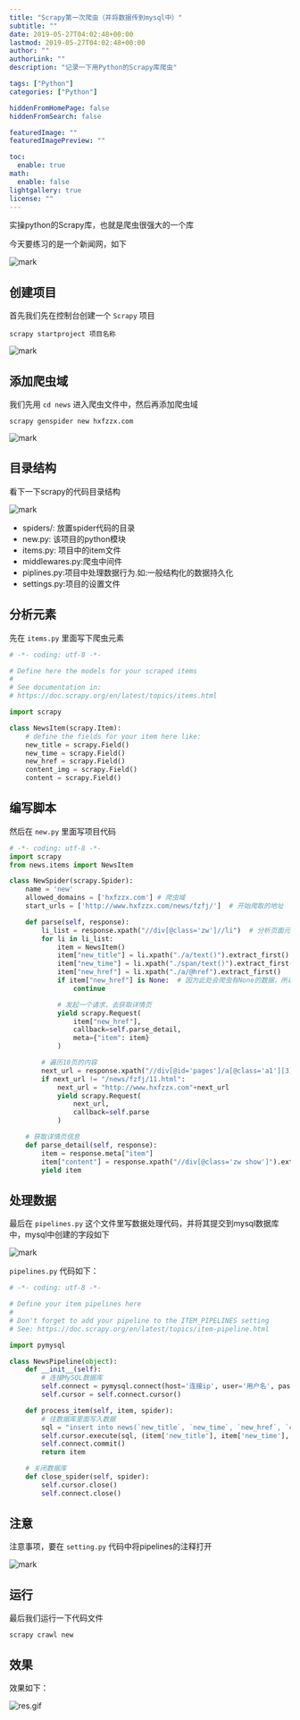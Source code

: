```yaml
---
title: "Scrapy第一次爬虫（并将数据传到mysql中）"
subtitle: ""
date: 2019-05-27T04:02:48+00:00
lastmod: 2019-05-27T04:02:48+00:00
author: ""
authorLink: ""
description: "记录一下用Python的Scrapy库爬虫"

tags: ["Python"]
categories: ["Python"]

hiddenFromHomePage: false
hiddenFromSearch: false

featuredImage: ""
featuredImagePreview: ""

toc:
  enable: true
math:
  enable: false
lightgallery: true
license: ""
---
```

<!--more-->

实操python的Scrapy库，也就是爬虫很强大的一个库

今天要练习的是一个新闻网，如下

![mark](https://pic.yqqy.top/blog/20200111/z3PT5NqUlXla.png?imageMogr2/format/webp/interlace/1 "网站")

## 创建项目

首先我们先在控制台创建一个 `Scrapy` 项目 

`scrapy startproject 项目名称`

![mark](https://pic.yqqy.top/blog/20200111/MO65fedlEQ2U.png?imageMogr2/format/webp/interlace/1 "创建项目")

## 添加爬虫域

我们先用 `cd news` 进入爬虫文件中，然后再添加爬虫域 

`scrapy genspider new hxfzzx.com`

![mark](https://pic.yqqy.top/blog/20200111/g2KOWiSHUKCu.png?imageMogr2/format/webp/interlace/1 "添加爬虫域")

## 目录结构

看下一下scrapy的代码目录结构

![mark](https://pic.yqqy.top/blog/20200111/4IUhxuhN2rsO.png?imageMogr2/format/webp/interlace/1 "目录结构")

- spiders/: 放置spider代码的目录
- new.py: 该项目的python模块
- items.py: 项目中的item文件
- middlewares.py:爬虫中间件
- piplines.py:项目中处理数据行为.如:一般结构化的数据持久化
- settings.py:项目的设置文件

## 分析元素

先在 `items.py` 里面写下爬虫元素

```python
# -*- coding: utf-8 -*-

# Define here the models for your scraped items
#
# See documentation in:
# https://doc.scrapy.org/en/latest/topics/items.html

import scrapy

class NewsItem(scrapy.Item):
    # define the fields for your item here like:
    new_title = scrapy.Field()
    new_time = scrapy.Field()
    new_href = scrapy.Field()
    content_img = scrapy.Field()
    content = scrapy.Field()
```

## 编写脚本

然后在 `new.py` 里面写项目代码

```python
# -*- coding: utf-8 -*-
import scrapy
from news.items import NewsItem

class NewSpider(scrapy.Spider):
    name = 'new'
    allowed_domains = ['hxfzzx.com'] # 爬虫域
    start_urls = ['http://www.hxfzzx.com/news/fzfj/']  # 开始爬取的地址

    def parse(self, response):
        li_list = response.xpath("//div[@class='zw']//li")  # 分析页面元素
        for li in li_list:
            item = NewsItem()
            item["new_title"] = li.xpath("./a/text()").extract_first()  # 分别取出新闻标题，新闻时间，新闻详情页地址
            item["new_time"] = li.xpath("./span/text()").extract_first()
            item["new_href"] = li.xpath("./a/@href").extract_first()
            if item["new_href"] is None:  # 因为此处会爬虫有None的数据，所以过滤一下
                continue

            # 发起一个请求，去获取详情页
            yield scrapy.Request(
                item["new_href"],
                callback=self.parse_detail,
                meta={"item": item}
            )

        # 遍历10页的内容
        next_url = response.xpath("//div[@id='pages']/a[@class='a1'][3]/@href").get()
        if next_url != "/news/fzfj/11.html":
            next_url = "http://www.hxfzzx.com"+next_url
            yield scrapy.Request(
                next_url,
                callback=self.parse
            )

    # 获取详情页信息
    def parse_detail(self, response):
        item = response.meta["item"]
        item["content"] = response.xpath("//div[@class='zw show']").extract()  # 获取详情页的内容，此处将他的div整个都爬了，方便格式
        yield item
```

## 处理数据

最后在 `pipelines.py` 这个文件里写数据处理代码，并将其提交到mysql数据库中，mysql中创建的字段如下

![mark](https://pic.yqqy.top/blog/20200111/ai77k9J0wLxq.png?imageMogr2/format/webp/interlace/1 "处理数据")

`pipelines.py` 代码如下：

```python
# -*- coding: utf-8 -*-

# Define your item pipelines here
#
# Don't forget to add your pipeline to the ITEM_PIPELINES setting
# See: https://doc.scrapy.org/en/latest/topics/item-pipeline.html

import pymysql

class NewsPipeline(object):
    def __init__(self):
        # 连接MySQL数据库
        self.connect = pymysql.connect(host='连接ip', user='用户名', password='密码', db='数据库名', port=3306)
        self.cursor = self.connect.cursor()

    def process_item(self, item, spider):
        # 往数据库里面写入数据
        sql = "insert into news(`new_title`, `new_time`, `new_href`, `content`) values (%s, %s, %s, %s)"
        self.cursor.execute(sql, (item['new_title'], item['new_time'], item['new_href'], item['content']))
        self.connect.commit()
        return item

    # 关闭数据库
    def close_spider(self, spider):
        self.cursor.close()
        self.connect.close()
```

## 注意

注意事项，要在 `setting.py` 代码中将pipelines的注释打开

![mark](https://pic.yqqy.top/blog/20200111/R3SBimNNsB0n.png?imageMogr2/format/webp/interlace/1 "注意事项")

## 运行

最后我们运行一下代码文件

`scrapy crawl new`

## 效果

效果如下：

![res.gif](https://pic.yqqy.top/blog/20171011444.gif?imageMogr2/format/webp "运行效果")